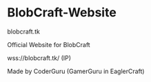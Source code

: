 # BlobCraft-Website

blobcraft.tk

Official Website for BlobCraft

wss://blobcraft.tk/ (IP)

Made by CoderGuru (GamerGuru in EaglerCraft)
